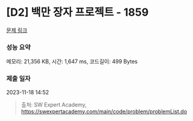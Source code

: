 # [D2] 백만 장자 프로젝트 - 1859 

[문제 링크](https://swexpertacademy.com/main/code/problem/problemDetail.do?contestProbId=AV5LrsUaDxcDFAXc) 

### 성능 요약

메모리: 21,356 KB, 시간: 1,647 ms, 코드길이: 499 Bytes

### 제출 일자

2023-11-18 14:52



> 출처: SW Expert Academy, https://swexpertacademy.com/main/code/problem/problemList.do